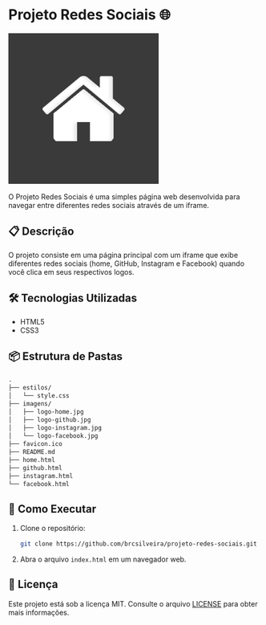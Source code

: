 # Projeto Redes Sociais 🌐

![Projeto Redes Sociais](imagens/logo-home.jpg)

O Projeto Redes Sociais é uma simples página web desenvolvida para navegar entre diferentes redes sociais através de um iframe.

## 📋 Descrição

O projeto consiste em uma página principal com um iframe que exibe diferentes redes sociais (home, GitHub, Instagram e Facebook) quando você clica em seus respectivos logos.

## 🛠 Tecnologias Utilizadas

- HTML5
- CSS3

## 📦 Estrutura de Pastas

```
.
├── estilos/
│   └── style.css
├── imagens/
│   ├── logo-home.jpg
│   ├── logo-github.jpg
│   ├── logo-instagram.jpg
│   └── logo-facebook.jpg
├── favicon.ico
├── README.md
├── home.html
├── github.html
├── instagram.html
└── facebook.html
```

## 🚀 Como Executar

1. Clone o repositório:

   ```bash
   git clone https://github.com/brcsilveira/projeto-redes-sociais.git
   ```

2. Abra o arquivo `index.html` em um navegador web.

## 📝 Licença

Este projeto está sob a licença MIT. Consulte o arquivo [LICENSE](LICENSE) para obter mais informações.
